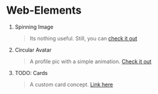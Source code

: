 # Web-Elements

1. Spinning Image
    > Its nothing useful. Still, you can [check it out](https://kaustubhd.github.io/Web-Elements/spinning-image/spinning-image.html)

2. Circular Avatar
    > A profile pic with a simple animation. [Check it out](https://kaustubhd.github.io/Web-Elements/circular-avatar/circular-avatar.html)

3. TODO: Cards
    > A custom card concept. [Link here](https://kaustubhd.github.io/Web-Elements/preview-card/preview-card.html)
